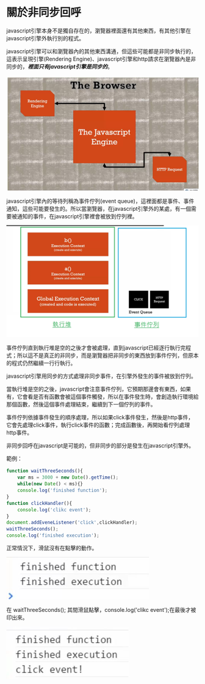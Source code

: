 # 關於非同步回呼

javascript引擎本身不是獨自存在的，瀏覽器裡面還有其他東西，有其他引擎在javascript引擎外執行別的程式。

javascript引擎可以和瀏覽器內的其他東西溝通，但這些可能都是非同步執行的，這表示呈現引擎(Rendering Engine)、javascript引擎和http請求在瀏覽器內是非同步的，***裡面只有javascript引擎是同步的***。

<img src='images/18_001.jpg' width='600'>

javascript引擎內的等待列稱為事件佇列(event queue)，這裡面都是事件、事件通知，這些可能要發生的。所以當瀏覽器，在javascript引擎外的某處，有一個需要被通知的事件，在javascript引擎裡會被放到佇列裡。

<img src='images/18_002.jpg' width='600'>

事件佇列直到執行堆是空的之後才會被處理，直到javascript已經逐行執行完程式；所以這不是真正的非同步，而是瀏覽器把非同步的東西放到事件佇列，但原本的程式仍然繼續一行行執行。

javascript引擎用同步的方式處理非同步事件，在引擎外發生的事件被放到佇列。

當執行堆是空的之後，javascript會注意事件佇列，它預期那邊會有東西，如果有，它會看是否有函數會被這個事件觸發，所以在事件發生時，會創造執行環境給那個函數，然後這個事件處理結束，繼續到下一個佇列的事件。

事件佇列依據事件發生的順序處理，所以如果click事件發生，然後是http事件，它會先處理click事件，執行click事件的函數；完成函數後，再開始看佇列處理http事件。

非同步回呼在javascript是可能的，但非同步的部分是發生在javascript引擎外。

範例：

```javascript
function waitThreeSeconds(){
	var ms = 3000 + new Date().getTime();
	while(new Date() < ms){}
	console.log('finished function');
}
function clickHandler(){
	console.log('clikc event');
}
document.addEveneListener('click',clickHandler);
waitThreeSeconds();
console.log('finished execution');
```

正常情況下，滑鼠沒有在點擊的動作。

<img src='images/18_003.jpg'>

在 waitThreeSeconds(); 其間滑鼠點擊，console.log('clikc event');在最後才被印出來。

<img src='images/18_004.jpg'>